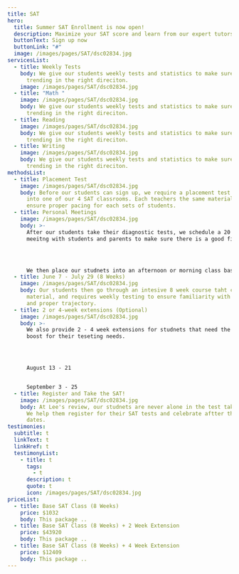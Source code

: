 ```yaml
---
title: SAT
hero:
  title: Summer SAT Enrollment is now open!
  description: Maximize your SAT score and learn from our expert tutors!
  buttonText: Sign up now
  buttonLink: "#"
  image: /images/pages/SAT/dsc02834.jpg
servicesList:
  - title: Weekly Tests
    body: We give our students weekly tests and statistics to make sure they are
      trending in the right direciton.
    image: /images/pages/SAT/dsc02834.jpg
  - title: "Math "
    image: /images/pages/SAT/dsc02834.jpg
    body: We give our students weekly tests and statistics to make sure they are
      trending in the right direciton.
  - title: Reading
    image: /images/pages/SAT/dsc02834.jpg
    body: We give our students weekly tests and statistics to make sure they are
      trending in the right direciton.
  - title: Writing
    image: /images/pages/SAT/dsc02834.jpg
    body: We give our students weekly tests and statistics to make sure they are
      trending in the right direciton.
methodsList:
  - title: Placement Test
    image: /images/pages/SAT/dsc02834.jpg
    body: Before our students can sign up, we require a placement test to place them
      into one of our 4 SAT classrooms. Each teachers the same material, but we
      ensure proper pacing for each sets of students.
  - title: Personal Meetings
    image: /images/pages/SAT/dsc02834.jpg
    body: >-
      After our students take their diagnostic tests, we schedule a 20 minute
      meeitng with students and parents to make sure there is a good fit.




      We then place our studnets into an afternoon or morning class based onthier schedules.
  - title: June 7 - July 29 (8 Weeks)
    image: /images/pages/SAT/dsc02834.jpg
    body: Our students then go through an intesive 8 week course taht covers all SAT
      material, and requires weekly testing to ensure familiarity with the test
      and proper trajectory.
  - title: 2 or 4-week extensions (Optional)
    image: /images/pages/SAT/dsc02834.jpg
    body: >-
      We also provide 2 - 4 week extensions for studnets that need the extra
      boost for their teseting needs.




      August 13 - 21


      September 3 - 25
  - title: Register and Take the SAT!
    image: /images/pages/SAT/dsc02834.jpg
    body: At Lee's review, our studnets are never alone in the test taking process.
      We help them register for their SAT tests and celebrate aftter the test
      dates.
testimonies:
  subtitle: t
  linkText: t
  linkHref: t
  testimonyList:
    - title: t
      tags:
        - t
      description: t
      quote: t
      icon: /images/pages/SAT/dsc02834.jpg
priceList:
  - title: Base SAT Class (8 Weeks)
    price: $1032
    body: This package ..
  - title: Base SAT Class (8 Weeks) + 2 Week Extension
    price: $43920
    body: This package ..
  - title: Base SAT Class (8 Weeks) + 4 Week Extension
    price: $12409
    body: This package ..
---
```

